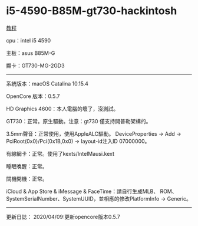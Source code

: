 # i5-4590-B85M-gt730-hackintosh

[教程](https://wtfsec.org/posts/opencore-%E9%BB%91%E8%98%8B%E6%9E%9C10.15-%E7%B4%80%E9%8C%84/)
 
cpu：intel i5 4590

主板：asus B85M-G

顯卡：GT730-MG-2GD3


---

系統版本：macOS Catalina 10.15.4

OpenCore 版本：0.5.7

HD Graphics 4600：本人電腦的壞了，沒測試。

GT730：正常。原生驅動。注意：gt730 僅支持開普勒架構的。

3.5mm聲音：正常使用，使用AppleALC驅動。 DeviceProperties -> Add -> PciRoot(0x0)/Pci(0x1B,0x0) -> layout-id注入ID 07000000。

有線網卡：正常。使用了kexts/IntelMausi.kext

睡眠喚醒：正常。

關機開機：正常。

iCloud & App Store & iMessage & FaceTime：請自行生成MLB、 ROM、SystemSerialNumber、SystemUUID，並相應的修改PlatformInfo -> Generic。

---
更新日誌：
2020/04/09:更新opencore版本0.5.7